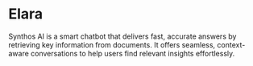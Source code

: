 # Elara
Synthos AI is a smart chatbot that delivers fast, accurate answers by retrieving key information from documents. It offers seamless, context-aware conversations to help users find relevant insights effortlessly.
